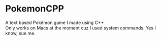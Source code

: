 # PokemonCPP
A text based Pokémon game I made using C++ <br>
Only works on Macs at the moment cuz I used system commands. Yes I know, sue me.
